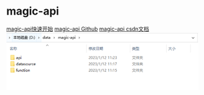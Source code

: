# magic-api
[magic-api快速开始](https://www.ssssssss.org/magic-api/pages/quick/start)
[magic-api Github](https://github.com/ssssssss-team/magic-api)
[magic-api csdn文档](https://blog.csdn.net/qq_31384551/article/details/126623884)
![本地存储格式](img.png)